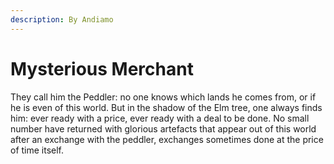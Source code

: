 ```yaml
---
description: By Andiamo
---
```


# Mysterious Merchant

They call him the Peddler: no one knows which lands he comes from, or if he is even of this world. But in the shadow of the Elm tree, one always finds him: ever ready with a price, ever ready with a deal to be done. No small number have returned with glorious artefacts that appear out of this world after an exchange with the peddler, exchanges sometimes done at the price of time itself.
